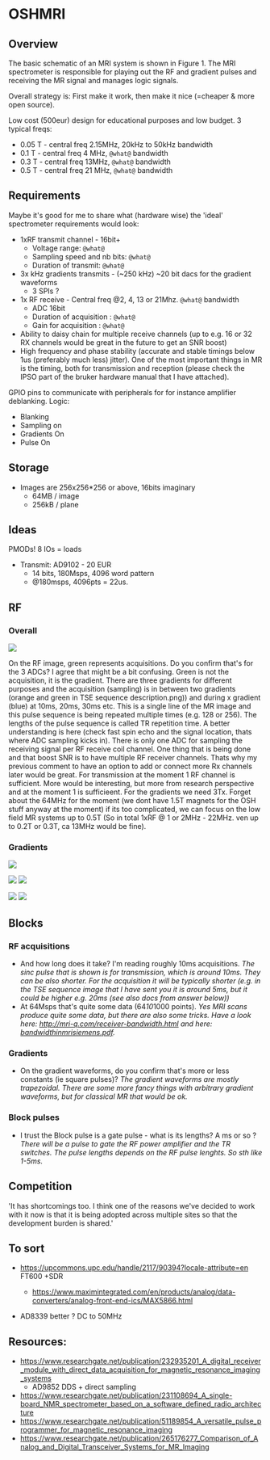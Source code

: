 # OSHMRI

## Overview

The basic schematic of an MRI system is shown in Figure 1. The MRI spectrometer is responsible for playing out the RF and gradient pulses and receiving the MR signal and manages logic signals.

Overall strategy is: First make it work, then make it nice (=cheaper & more open source). 

Low cost (500eur) design for educational purposes and low budget. 3 typical freqs:

* 0.05 T - central freq 2.15MHz, 20kHz to 50kHz bandwidth
* 0.1  T - central freq 4 MHz, `@what@` bandwidth
* 0.3  T - central freq 13MHz, `@what@` bandwidth
* 0.5  T - central freq 21 MHz, `@what@` bandwidth

## Requirements

Maybe it's good for me to share what (hardware wise) the 'ideal' spectrometer requirements would look:

* 1xRF transmit channel - 16bit+
  * Voltage range: `@what@`
  * Sampling speed and nb bits: `@what@`
  * Duration of transmit: `@what@`
* 3x kHz gradients transmits - (~250 kHz) ~20 bit dacs for the gradient waveforms
  * 3 SPIs ?
* 1x RF receive - Central freq @2, 4, 13 or 21Mhz. `@what@` bandwidth
  * ADC 16bit 
  * Duration of acquisition : `@what@`
  * Gain for acquisition : `@what@`
* Ability to daisy chain for multiple receive channels (up to e.g. 16 or 32 RX channels would be great in the future to get an SNR boost)
* High frequency and phase stability (accurate and stable timings below 1us (preferably much less) jitter). One of the most important things in MR is the timing, both for transmission and reception (please check the IPSO part of the bruker hardware manual that I have attached). 

GPIO pins to communicate with peripherals for for instance amplifier deblanking. Logic:
* Blanking
* Sampling on
* Gradients On
* Pulse On

## Storage
* Images are 256x256*256 or above, 16bits imaginary
  * 64MB / image
  * 256kB / plane

## Ideas

PMODs! 8 IOs = loads

* Transmit: AD9102 - 20 EUR
  * 14 bits, 180Msps, 4096 word pattern
  * @180msps, 4096pts = 22us.

## RF

### Overall

![](/images/specs/RF_Overview.png)

On the RF image, green represents acquisitions. Do you confirm that's for the 3 ADCs?
I agree that might be a bit confusing. Green is not the acquisition, it is the gradient. There are three gradients for different purposes and the acquisition (sampling) is in between two gradients (orange and green in TSE sequence description.png)) and during x gradient (blue) at 10ms, 20ms, 30ms etc. This is a single line of the MR image and this pulse sequence is being repeated multiple times (e.g. 128 or 256). The lengths of the pulse sequence is called TR repetition time. A better understanding is here (check fast spin echo and the signal location, thats where ADC sampling kicks in). There is only one ADC for sampling the receiving signal per RF receive coil channel. One thing that is being done and that boost SNR is to have multiple RF receiver channels. Thats why my previous comment to have an option to add or connect more Rx channels later would be great. For transmission at the moment 1 RF channel is sufficient. More would be interesting, but more from research perspective and at the moment 1 is sufficieent. For the gradients we need 3Tx. Forget about the 64MHz for the moment (we dont have 1.5T magnets for the OSH stuff anyway at the moment) if its too complicated, we can focus on the low field MR systems up to 0.5T (So in total 1xRF @ 1 or 2MHz - 22MHz. ven up to 0.2T or 0.3T, ca 13MHz would be fine).

### Gradients

![](/images/specs/GradientWaveforms.png)


![](/images/specs/Blockpulse-Zoomed.png)
![](/images/specs/FIDPingPong.png)


![](/images/specs/Sinc_pulse.png)
![](/images/specs/TSE_seq.png)

## Blocks


### RF acquisitions

* And how long does it take? I'm reading roughly 10ms acquisitions. _The sinc pulse that is shown is for transmission, which is around 10ms. They can be also shorter. For the acquisition it will be typically shorter (e.g. in the TSE sequence image that I have sent you it is around 5ms, but it could be higher e.g. 20ms (see also docs from answer below))_
* At 64Msps that's quite some data (64*10*1000 points). _Yes MRI scans produce quite some data, but there are also some tricks. Have a look here: http://mri-q.com/receiver-bandwidth.html and here: [bandwidthinmrisiemens.pdf](pdfs/bandwidthinmrisiemens.pdf)._

### Gradients

* On the gradient waveforms, do you confirm that's more or less constants (ie square pulses)? _The gradient waveforms are mostly trapezoidal. There are some more fancy things with arbitrary gradient waveforms, but for classical MR that would be ok._

### Block pulses

* I trust the Block pulse is a gate pulse - what is its lengths? A ms or so ? _There will be a pulse to gate the RF power amplifier and the TR switches. The pulse lengths depends on the RF pulse lenghts. So sth like 1-5ms._

## Competition

'It has shortcomings too. I think one of the reasons we've decided to work with it now is that it is being adopted across multiple sites so that the development burden is shared.'


## To sort

* https://upcommons.upc.edu/handle/2117/90394?locale-attribute=en FT600 +SDR
   * https://www.maximintegrated.com/en/products/analog/data-converters/analog-front-end-ics/MAX5866.html

* AD8339 better ? DC to 50MHz


## Resources:

* https://www.researchgate.net/publication/232935201_A_digital_receiver_module_with_direct_data_acquisition_for_magnetic_resonance_imaging_systems
  * AD9852 DDS + direct sampling
* https://www.researchgate.net/publication/231108694_A_single-board_NMR_spectrometer_based_on_a_software_defined_radio_architecture
* https://www.researchgate.net/publication/51189854_A_versatile_pulse_programmer_for_magnetic_resonance_imaging
* https://www.researchgate.net/publication/265176277_Comparison_of_Analog_and_Digital_Transceiver_Systems_for_MR_Imaging


